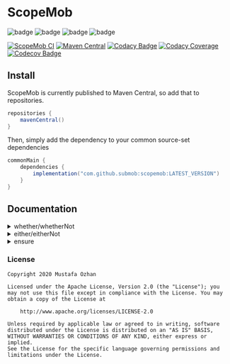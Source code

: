 # ScopeMob

![badge][badge-android]
![badge][badge-ios]
![badge][badge-js]
![badge][badge-jvm]

[![ScopeMob CI](https://github.com/SubMob/ScopeMob/actions/workflows/main.yml/badge.svg)](https://github.com/SubMob/ScopeMob/actions/workflows/main.yml)
[![Maven Central](https://maven-badges.herokuapp.com/maven-central/com.github.submob/scopemob/badge.svg)](https://maven-badges.herokuapp.com/maven-central/com.github.submob/scopemob)
[![Codacy Badge](https://api.codacy.com/project/badge/Grade/35c32a0221ab44e18400834c35b8f402)](https://www.codacy.com/gh/SubMob/ScopeMob?utm_source=github.com&amp;utm_medium=referral&amp;utm_content=SubMob/ScopeMob&amp;utm_campaign=Badge_Grade)
[![Codacy Coverage](https://app.codacy.com/project/badge/Coverage/35c32a0221ab44e18400834c35b8f402)](https://www.codacy.com/gh/SubMob/ScopeMob/dashboard?utm_source=github.com&utm_medium=referral&utm_content=SubMob/ScopeMob&utm_campaign=Badge_Coverage)
[![Codecov Badge](https://codecov.io/gh/SubMob/ScopeMob/branch/master/graph/badge.svg?token=MPEA1FBVT3)](https://codecov.io/gh/SubMob/ScopeMob)

## Install

ScopeMob is currently published to Maven Central, so add that to repositories.

```groovy
repositories {
    mavenCentral()
}
```

Then, simply add the dependency to your common source-set dependencies

```groovy
commonMain {
    dependencies {
        implementation("com.github.submob:scopemob:LATEST_VERSION")
    }
}
```

## Documentation

<details>
<summary>whether/whetherNot</summary>
<br>

`whether` and `whetherNot` takes all the lambda parameters and applies `and`/`&&` operator. `whether` returns the caller object to `let` if the result is `true` otherwise it returns `false` so `?:run` blocks will run.

`whetherNot` does the same but when the result is `false`.

```kotlin
SomeObject
    ?.whether(
        { it.someBoolean }, // `it` is SomeObject
        { this.someBoolean }, // `this` is some object, you can also use simply someBoolean
        { someOtherBoolean }
    )?.let {
        // runs if all the conditions are true
    } ?: run {
    // runs if 
}

// Syntax with one argument
SomeObject
    ?.whether { it.someBoolean } // `it` is SomeObject
    ?.whether { this.someBoolean } // `this` is some object, you can also use simply someBoolean
    ?.whether { someOtherBoolean }
    ?.let {
        // runs if all the conditions are true
    } ?: run {
    // runs if 
}
```

</details>

<details>
<summary>either/eitherNot</summary>
<br>

`either` and `eitherNot` takes all the lambda parameters and applies `or`/`||` operator. `either` returns the caller object to `let` if the result is `true` otherwise it returns `false` so `?:run` blocks will run.

`eitherNot` does the same but when the result is `false`.

```kotlin
SomeObject
    ?.either(
        { it.someBoolean }, // `it` is SomeObject
        { this.someBoolean }, // `this` is some object, you can also use simply someBoolean
        { someOtherBoolean }
    )?.let {
        // runs if all the conditions are true
    } ?: run {
    // runs if 
}
```

</details>

<details>
<summary>ensure</summary>
<br>

`ensure` takes many variables as argument and let the block work only if all the variables are not null.

```kotlin
ensure(variable1, variable2, variable3, ...) {
    // The block run only if all the variables are not null
}
```

</details>

### License

```text
Copyright 2020 Mustafa Ozhan

Licensed under the Apache License, Version 2.0 (the "License"); you may not use this file except in compliance with the License. You may obtain a copy of the License at

    http://www.apache.org/licenses/LICENSE-2.0

Unless required by applicable law or agreed to in writing, software
distributed under the License is distributed on an "AS IS" BASIS,
WITHOUT WARRANTIES OR CONDITIONS OF ANY KIND, either express or implied.
See the License for the specific language governing permissions and
limitations under the License.
```

[badge-android]: https://img.shields.io/badge/platform-android-green

[badge-ios]: https://img.shields.io/badge/platform-ios-orange

[badge-js]: https://img.shields.io/badge/platform-js-yellow

[badge-jvm]: https://img.shields.io/badge/platform-jvm-red